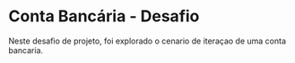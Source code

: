 # Conta Bancária - Desafio
Neste desafio de projeto, foi explorado o cenario de iteraçao de uma conta bancaria.
